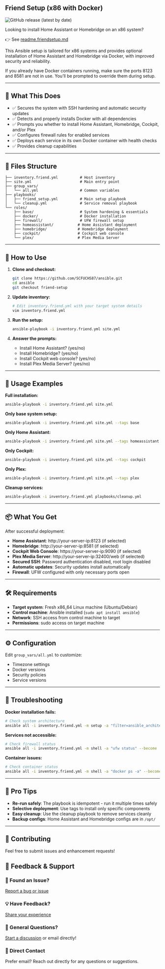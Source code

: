 ## Friend Setup (x86 with Docker)

![GitHub release (latest by date)](https://img.shields.io/github/v/release/SCFUCHS87/ansible?label=latest)


Looking to install Home Assistant or Homebridge on an x86 system?

👉 See [readme.friendsetup.md](readme.friendsetup.md)


This Ansible setup is tailored for x86 systems and provides optional installation of Home Assistant and Homebridge via Docker, with improved security and reliability.

If you already have Docker containers running, make sure the ports 8123 and 8581 are not in use. You’ll be prompted to override them during setup.

---

## 🧾 What This Does
- ✅ Secures the system with SSH hardening and automatic security updates
- ✅ Detects and properly installs Docker with all dependencies
- ✅ Prompts you whether to install Home Assistant, Homebridge, Cockpit, and/or Plex
- ✅ Configures firewall rules for enabled services
- ✅ Deploys each service in its own Docker container with health checks
- ✅ Provides cleanup capabilities

---

## 📁 Files Structure

```
├── inventory.friend.yml          # Host inventory
├── site.yml                      # Main entry point
├── group_vars/
│   └── all.yml                   # Common variables
├── playbooks/
│   ├── friend_setup.yml          # Main setup playbook
│   └── cleanup.yml               # Service removal playbook
└── roles/
    ├── base/                     # System hardening & essentials
    ├── docker/                   # Docker installation
    ├── firewall/                 # UFW firewall setup
    ├── homeassistant/           # Home Assistant deployment
    ├── homebridge/              # Homebridge deployment
    ├── cockpit/                 # Cockpit web console
    └── plex/                    # Plex Media Server
```

---

## 🚀 How to Use

1. **Clone and checkout:**
   ```bash
   git clone https://github.com/SCFUCHS87/ansible.git
   cd ansible
   git checkout friend-setup
   ```

2. **Update inventory:**
   ```bash
   # Edit inventory.friend.yml with your target system details
   vim inventory.friend.yml
   ```

3. **Run the setup:**
   ```bash
   ansible-playbook -i inventory.friend.yml site.yml
   ```

4. **Answer the prompts:**
   - Install Home Assistant? (yes/no)
   - Install Homebridge? (yes/no)
   - Install Cockpit web console? (yes/no)
   - Install Plex Media Server? (yes/no)

---

## 🎯 Usage Examples

**Full installation:**
```bash
ansible-playbook -i inventory.friend.yml site.yml
```

**Only base system setup:**
```bash
ansible-playbook -i inventory.friend.yml site.yml --tags base
```

**Only Home Assistant:**
```bash
ansible-playbook -i inventory.friend.yml site.yml --tags homeassistant
```

**Only Cockpit:**
```bash
ansible-playbook -i inventory.friend.yml site.yml --tags cockpit
```

**Only Plex:**
```bash
ansible-playbook -i inventory.friend.yml site.yml --tags plex
```

**Cleanup services:**
```bash
ansible-playbook -i inventory.friend.yml playbooks/cleanup.yml
```

---

## 📦 What You Get

After successful deployment:
- **Home Assistant**: http://your-server-ip:8123 (if selected)
- **Homebridge**: http://your-server-ip:8581 (if selected)
- **Cockpit Web Console**: https://your-server-ip:9090 (if selected)
- **Plex Media Server**: http://your-server-ip:32400/web (if selected)
- **Secured SSH**: Password authentication disabled, root login disabled
- **Automatic updates**: Security updates install automatically
- **Firewall**: UFW configured with only necessary ports open

---

## 🛠 Requirements

- **Target system**: Fresh x86_64 Linux machine (Ubuntu/Debian)
- **Control machine**: Ansible installed (`sudo apt install ansible`)
- **Network**: SSH access from control machine to target
- **Permissions**: sudo access on target machine

---

## ⚙️ Configuration

Edit `group_vars/all.yml` to customize:
- Timezone settings
- Docker versions
- Security policies
- Service versions

---

## 🔧 Troubleshooting

**Docker installation fails:**
```bash
# Check system architecture
ansible all -i inventory.friend.yml -m setup -a "filter=ansible_architecture"
```

**Services not accessible:**
```bash
# Check firewall status
ansible all -i inventory.friend.yml -m shell -a "ufw status" --become
```

**Container issues:**
```bash
# Check container status
ansible all -i inventory.friend.yml -m shell -a "docker ps -a" --become
```

---

## 🧠 Pro Tips

- **Re-run safely**: The playbook is idempotent - run it multiple times safely
- **Selective deployment**: Use tags to install only specific components
- **Easy cleanup**: Use the cleanup playbook to remove services cleanly
- **Backup configs**: Home Assistant and Homebridge configs are in `/opt/`

---

## 🤝 Contributing

Feel free to submit issues and enhancement requests!

## 💬 Feedback & Support

### 🐛 Found an Issue?
[Report a bug or issue](https://github.com/SCFUCHS87/ansible/issues/new?labels=friend-setup&template=support-request.md)

### 💡 Have Feedback?
[Share your experience](https://github.com/SCFUCHS87/ansible/issues/new?labels=friend-setup&template=friend-feedback.md)

### 💬 General Questions?
[Start a discussion](https://github.com/SCFUCHS87/ansible/discussions) or email directly!

### 📧 Direct Contact
Prefer email? Reach out directly for any questions or suggestions.
